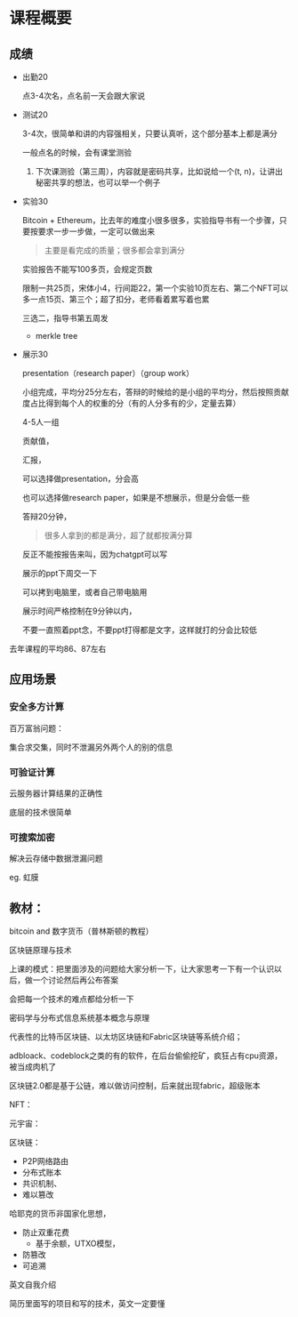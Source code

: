 # 课程概要



## 成绩

- 出勤20

  点3-4次名，点名前一天会跟大家说

- 测试20

  3-4次，很简单和讲的内容强相关，只要认真听，这个部分基本上都是满分

  一般点名的时候，会有课堂测验

  1. 下次课测验（第三周），内容就是密码共享，比如说给一个(t, n)，让讲出秘密共享的想法，也可以举一个例子
  
- 实验30

  Bitcoin + Ethereum，比去年的难度小很多很多，实验指导书有一个步骤，只要按要求一步一步做，一定可以做出来

  > 主要是看完成的质量；很多都会拿到满分

  实验报告不能写100多页，会规定页数

  限制一共25页，宋体小4，行间距22，第一个实验10页左右、第二个NFT可以多一点15页、第三个；超了扣分，老师看着累写着也累

  三选二，指导书第五周发

  - merkle tree

- 展示30

  presentation（research paper）（group work）

  小组完成，平均分25分左右，答辩的时候给的是小组的平均分，然后按照贡献度占比得到每个人的权重的分（有的人分多有的少，定量去算）

  4-5人一组

  贡献值，

  汇报，

  可以选择做presentation，分会高

  也可以选择做research paper，如果是不想展示，但是分会低一些

  答辩20分钟，

  > 很多人拿到的都是满分，超了就都按满分算

  反正不能按报告来叫，因为chatgpt可以写
  
  展示的ppt下周交一下
  
  可以拷到电脑里，或者自己带电脑用
  
  展示时间严格控制在9分钟以内，
  
  不要一直照着ppt念，不要ppt打得都是文字，这样就打的分会比较低



去年课程的平均86、87左右



## 应用场景

### 安全多方计算

百万富翁问题：

集合求交集，同时不泄漏另外两个人的别的信息



### 可验证计算

云服务器计算结果的正确性

底层的技术很简单



### 可搜索加密

解决云存储中数据泄漏问题

eg. 虹膜





## 教材：

bitcoin and 数字货币（普林斯顿的教程）

区块链原理与技术



上课的模式：把里面涉及的问题给大家分析一下，让大家思考一下有一个认识以后，做一个讨论然后再公布答案

会把每一个技术的难点都给分析一下



密码学与分布式信息系统基本概念与原理

代表性的比特币区块链、以太坊区块链和Fabric区块链等系统介绍；

adbloack、codeblock之类的有的软件，在后台偷偷挖矿，疯狂占有cpu资源，被当成肉机了

区块链2.0都是基于公链，难以做访问控制，后来就出现fabric，超级账本



NFT：

元宇宙：



区块链：

- P2P网络路由
- 分布式账本
- 共识机制、
- 难以篡改

哈耶克的货币非国家化思想，



- 防止双重花费
  - 基于余额，UTXO模型，
- 防篡改
- 可追溯



英文自我介绍

简历里面写的项目和写的技术，英文一定要懂
